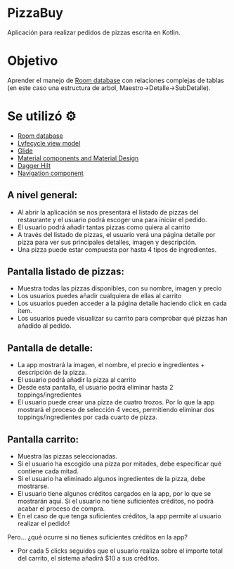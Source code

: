 # PizzaBuy
Aplicación para realizar pedidos de pizzas  escrita en Kotlin.

# Objetivo
Aprender el manejo de [Room database](https://developer.android.com/jetpack/androidx/releases/room?gclid=EAIaIQobChMIh-Hoi7C_-gIVRxXUAR2kZAAsEAAYASAAEgJnivD_BwE&gclsrc=aw.ds) con relaciones complejas de tablas (en este caso una estructura de arbol, Maestro->Detalle->SubDetalle).

# Se utilizó :gear:

* [Room database](https://developer.android.com/jetpack/androidx/releases/room?gclid=EAIaIQobChMIh-Hoi7C_-gIVRxXUAR2kZAAsEAAYASAAEgJnivD_BwE&gclsrc=aw.ds)
* [Lyfecycle view model](https://developer.android.com/jetpack/androidx/releases/lifecycle)
* [Glide](https://developer.android.com/training/dependency-injection/hilt-android) 
* [Material components and Material Design](https://material.io/components)
* [Dagger Hilt](https://developer.android.com/training/dependency-injection/hilt-android)
* [Navigation component](https://developer.android.com/guide/navigation/navigation-getting-started)

## A nivel general:

* Al abrir la aplicación se nos presentará el listado de pizzas del restaurante y el usuario podrá escoger una para iniciar el pedido.
* El usuario podrá añadir tantas pizzas como quiera al carrito
* A través del listado de pizzas, el usuario verá una página detalle por pizza para ver sus principales detalles, imagen y descripción.
* Una pizza puede estar compuesta por hasta 4 tipos de ingredientes.

## Pantalla listado de pizzas:

* Muestra todas las pizzas disponibles, con su nombre, imagen y precio
* Los usuarios puedes añadir cualquiera de ellas al carrito
* Los usuarios pueden acceder a la página detalle haciendo click en cada item.
* Los usuarios puede visualizar su carrito para comprobar qué pizzas han añadido al pedido.

## Pantalla de detalle:

* La app mostrará la imagen, el nombre, el precio e ingredientes + descripción de la pizza.
* El usuario podrá añadir la pizza al carrito
* Desde esta pantalla, el usuario podrá eliminar hasta 2 toppings/ingredientes
* El usuario puede crear una pizza de cuatro trozos. Por lo que la app mostrará el proceso de selección 4 veces, permitiendo eliminar dos toppings/ingredientes por cada cuarto de pizza. 

## Pantalla carrito:

* Muestra las pizzas seleccionadas.
* Si el usuario ha escogido una pizza por mitades, debe especificar qué contiene cada mitad.
* Si el usuario ha eliminado algunos ingredientes de la pizza, debe mostrarse.
* El usuario tiene algunos créditos cargados en la app, por lo que se mostrarán aquí. Si el usuario no tiene suficientes créditos, no podrá acabar el proceso de compra.
* En el caso de que tenga suficientes créditos, la app permite al usuario realizar el pedido!


Pero... ¿qué ocurre si no tienes suficientes créditos en la app?

* Por cada 5 clicks seguidos que el usuario realiza sobre el importe total del carrito, el sistema añadirá $10 a sus créditos.
